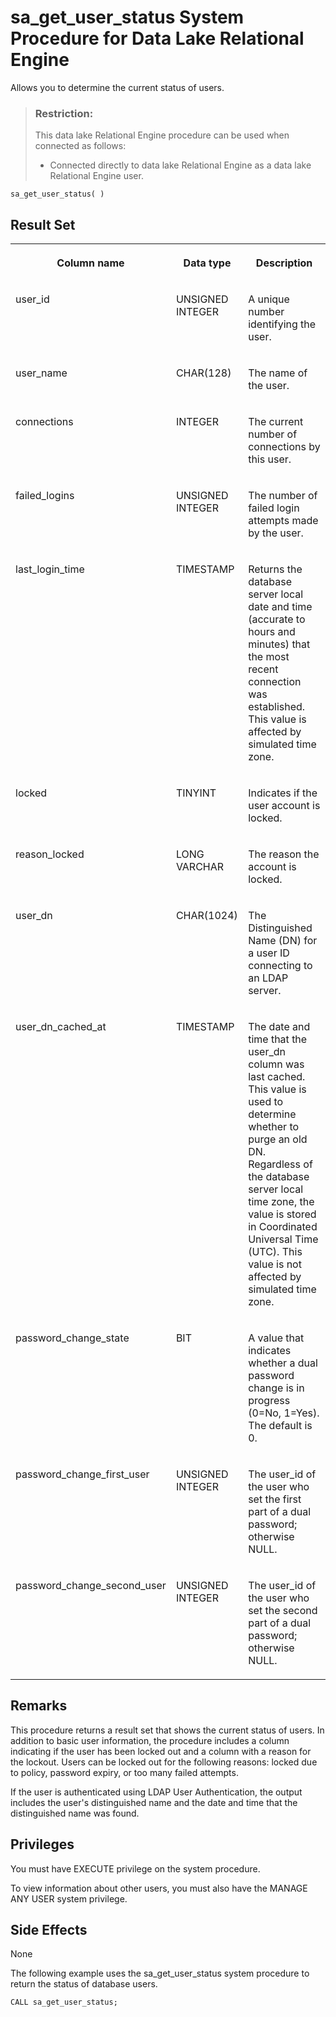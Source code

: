 <!-- loio3be5cf0d6c5f1014a541be39e0932595 -->

# sa\_get\_user\_status System Procedure for Data Lake Relational Engine

Allows you to determine the current status of users.



> ### Restriction:  
> This data lake Relational Engine procedure can be used when connected as follows:
> 
> -   Connected directly to data lake Relational Engine as a data lake Relational Engine user.



```
sa_get_user_status( )
```



## Result Set


<table>
<tr>
<th valign="top">

Column name



</th>
<th valign="top">

Data type



</th>
<th valign="top">

Description



</th>
</tr>
<tr>
<td valign="top">

user\_id



</td>
<td valign="top">

UNSIGNED INTEGER



</td>
<td valign="top">

A unique number identifying the user.



</td>
</tr>
<tr>
<td valign="top">

user\_name



</td>
<td valign="top">

CHAR\(128\)



</td>
<td valign="top">

The name of the user.



</td>
</tr>
<tr>
<td valign="top">

connections



</td>
<td valign="top">

INTEGER



</td>
<td valign="top">

The current number of connections by this user.



</td>
</tr>
<tr>
<td valign="top">

failed\_logins



</td>
<td valign="top">

UNSIGNED INTEGER



</td>
<td valign="top">

The number of failed login attempts made by the user.



</td>
</tr>
<tr>
<td valign="top">

last\_login\_time



</td>
<td valign="top">

TIMESTAMP



</td>
<td valign="top">

Returns the database server local date and time \(accurate to hours and minutes\) that the most recent connection was established. This value is affected by simulated time zone.



</td>
</tr>
<tr>
<td valign="top">

locked



</td>
<td valign="top">

TINYINT



</td>
<td valign="top">

Indicates if the user account is locked.



</td>
</tr>
<tr>
<td valign="top">

reason\_locked



</td>
<td valign="top">

LONG VARCHAR



</td>
<td valign="top">

The reason the account is locked.



</td>
</tr>
<tr>
<td valign="top">

user\_dn



</td>
<td valign="top">

CHAR\(1024\)



</td>
<td valign="top">

The Distinguished Name \(DN\) for a user ID connecting to an LDAP server.



</td>
</tr>
<tr>
<td valign="top">

user\_dn\_cached\_at



</td>
<td valign="top">

TIMESTAMP



</td>
<td valign="top">

The date and time that the user\_dn column was last cached. This value is used to determine whether to purge an old DN. Regardless of the database server local time zone, the value is stored in Coordinated Universal Time \(UTC\). This value is not affected by simulated time zone.



</td>
</tr>
<tr>
<td valign="top">

password\_change\_state



</td>
<td valign="top">

BIT



</td>
<td valign="top">

A value that indicates whether a dual password change is in progress \(0=No, 1=Yes\). The default is 0.



</td>
</tr>
<tr>
<td valign="top">

password\_change\_first\_user



</td>
<td valign="top">

UNSIGNED INTEGER



</td>
<td valign="top">

The user\_id of the user who set the first part of a dual password; otherwise NULL.



</td>
</tr>
<tr>
<td valign="top">

password\_change\_second\_user



</td>
<td valign="top">

UNSIGNED INTEGER



</td>
<td valign="top">

The user\_id of the user who set the second part of a dual password; otherwise NULL.



</td>
</tr>
</table>



## Remarks

This procedure returns a result set that shows the current status of users. In addition to basic user information, the procedure includes a column indicating if the user has been locked out and a column with a reason for the lockout. Users can be locked out for the following reasons: locked due to policy, password expiry, or too many failed attempts.

If the user is authenticated using LDAP User Authentication, the output includes the user's distinguished name and the date and time that the distinguished name was found.



## Privileges

You must have EXECUTE privilege on the system procedure.

To view information about other users, you must also have the MANAGE ANY USER system privilege.



## Side Effects

None



The following example uses the sa\_get\_user\_status system procedure to return the status of database users.

```
CALL sa_get_user_status;
```

